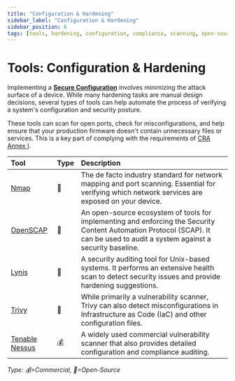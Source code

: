 ```yaml
---
title: "Configuration & Hardening"
sidebar_label: "Configuration & Hardening"
sidebar_position: 6
tags: [tools, hardening, configuration, compliance, scanning, open-source]
---
```

# Tools: Configuration & Hardening

Implementing a **[Secure Configuration](../implementation/build-phase/secure-configuration.md)** involves minimizing the attack surface of a device. While many hardening tasks are manual design decisions, several types of tools can help automate the process of verifying a system's configuration and security posture.

These tools can scan for open ports, check for misconfigurations, and help ensure that your production firmware doesn't contain unnecessary files or services. This is a key part of complying with the requirements of [CRA Annex I][cra_annexI].

| Tool | Type | Description |
| :--- | :--- | :--- |
| [Nmap](https://nmap.org/) | 🐙 | The de facto industry standard for network mapping and port scanning. Essential for verifying which network services are exposed on your device. |
| [OpenSCAP](https://www.open-scap.org/) | 🐙 | An open-source ecosystem of tools for implementing and enforcing the Security Content Automation Protocol (SCAP). It can be used to audit a system against a security baseline. |
| [Lynis](https://cisofy.com/lynis/) | 🐙 | A security auditing tool for Unix-based systems. It performs an extensive health scan to detect security issues and provide hardening suggestions. |
| [Trivy](https://github.com/aquasecurity/trivy) | 🐙 | While primarily a vulnerability scanner, Trivy can also detect misconfigurations in Infrastructure as Code (IaC) and other configuration files. |
| [Tenable Nessus](https://www.tenable.com/products/nessus) | 💰 | A widely used commercial vulnerability scanner that also provides detailed configuration and compliance auditing. |

<!-- vale off -->
*Type: 💰=Commercial, 🐙=Open-Source*
<!-- vale on -->

<!-- Citations -->
[cra_annexI]: https://eur-lex.europa.eu/legal-content/EN/TXT/?uri=CELEX:02024R2847-20241120#anx_I "CRA Annex I – Essential cybersecurity requirements" 